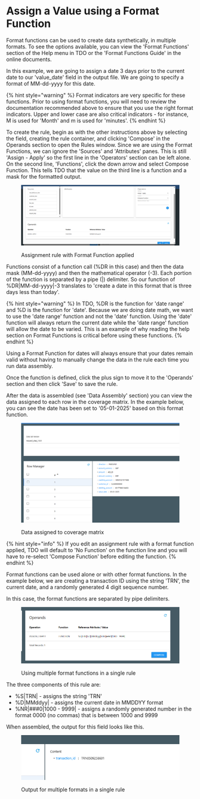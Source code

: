 # Assign a Value using a Format Function

Format functions can be used to create data synthetically, in multiple formats.  To see the options available, you can view the 'Format Functions' section of the Help menu in TDO or the 'Format Functions Guide' in the online documents.

In this example, we are going to assign a date 3 days prior to the current date to our 'value\_date' field in the output file.  We are going to specify a format of MM-dd-yyyy for this date. &#x20;

{% hint style="warning" %}
Format indicators are very specific for these functions. Prior to using format functions, you will need to review the documentation recommended above to ensure that you use the right format indicators.  Upper and lower case are also critical indicators - for instance, M is used for 'Month' and m is used for 'minutes'.
{% endhint %}

To create the rule, begin as with the other instructions above by selecting the field, creating the rule container, and clicking 'Compose' in the Operands section to open the Rules window.  Since we are using the Format Functions, we can ignore the 'Sources' and 'Attributes' panes.  This is still 'Assign - Apply' so the first line in the 'Operators' section can be left alone.  On the second line, 'Functions', click the down arrow and select Compose Function.  This tells TDO that the value on the third line is a function and a mask for the formatted output.

<figure><img src="../../../../../.gitbook/assets/image (11).png" alt=""><figcaption><p>Assignment rule with Format Function applied</p></figcaption></figure>

Functions consist of a function call (%DR in this case) and then the data mask (MM-dd-yyyy) and then the mathematical operator (-3).  Each portion of the function is separated by a pipe (|) delimiter.  So our function of %DR|MM-dd-yyyy|-3 translates to 'create a date in this format that is three days less than today'. &#x20;

{% hint style="warning" %}
In TDO, %DR is the function for 'date range' and %D is the function for 'date'.  Because we are doing date math, we want to use the 'date range' function and not the 'date' function.  Using the 'date' function will always return the current date while the 'date range' function will allow the date to be varied.  This is an example of why reading the help section on Format Functions is critical before using these functions.
{% endhint %}

Using a Format Function for dates will always ensure that your dates remain valid without having to manually change the data in the rule each time you run data assembly.

Once the function is defined, click the plus sign to move it to the 'Operands' section and then click 'Save' to save the rule.

After the data is assembled (see 'Data Assembly' section) you can view the data assigned to each row in the coverage matrix.  In the example below, you can see the date has been set to '05-01-2025' based on this format function.

<figure><img src="../../../../../.gitbook/assets/image (12).png" alt=""><figcaption><p>Data assigned to coverage matrix</p></figcaption></figure>

{% hint style="info" %}
If you edit an assignment rule with a format function applied, TDO will default to 'No Function' on the function line and you will have to re-select 'Compose Function' before editing the function.
{% endhint %}

Format functions can be used alone or with other format functions.  In the example below, we are creating a transaction ID using the string 'TRN', the current date, and a randomly generated 4 digit sequence number.

In this case, the format functions are separated by pipe delimiters.

<figure><img src="../../../../../.gitbook/assets/image (13).png" alt=""><figcaption><p>Using multiple format functions in a single rule</p></figcaption></figure>

The three components of this rule are:

* %S|TRN| - assigns the string 'TRN'&#x20;
* %D|MMddyy| - assigns the current date in MMDDYY format
* %NR|###0|1000 - 9999| - assigns a randomly generated number in the format 0000 (no commas) that is between 1000 and 9999

When assembled, the output for this field looks like this.

<figure><img src="../../../../../.gitbook/assets/image (14).png" alt=""><figcaption><p>Output for multiple formats in a single rule</p></figcaption></figure>
